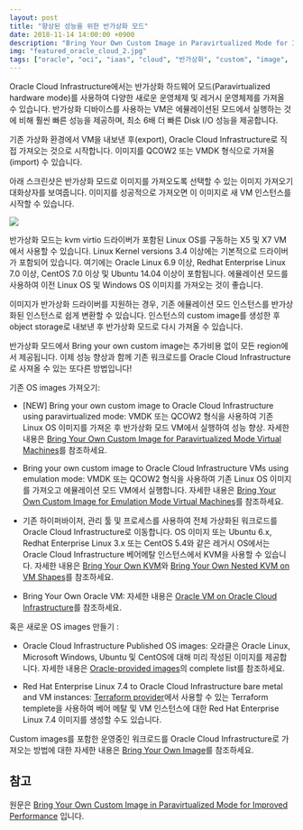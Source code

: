 ```yaml
---
layout: post
title: "향상된 성능을 위한 반가상화 모드"
date: 2018-11-14 14:00:00 +0900
description: "Bring Your Own Custom Image in Paravirtualized Mode for Improved Performance"
img: "featured_oracle_cloud_2.jpg"
tags: ["oracle", "oci", "iaas", "cloud", "반가상화", "custom", "image", "paravitualization", "oracle cloud", "오라클 클라우드"] 
---
```


Oracle Cloud Infrastructure에서는 반가상화 하드웨어 모드(Paravirtualized hardware mode)를 사용하여 다양한 새로운 운영체제 및 레거시 운영체제를 가져올 수 있습니다. 반가상화 디바이스를 사용하는 VM은 에뮬레이션된 모드에서 실행하는 것에 비해 훨씬 빠른 성능을 제공하며, 최소 6배 더 빠른 Disk I/O 성능을 제공합니다.

기존 가상화 환경에서 VM을 내보낸 후(export), Oracle Cloud Infrastructure로 직접 가져오는 것으로 시작합니다.
이미지를 QCOW2 또는 VMDK 형식으로 가져올(import) 수 있습니다.

아래 스크린샷은 반가상화 모드로 이미지를 가져오도록 선택할 수 있는 이미지 가져오기 대화상자를 보여줍니다.
이미지를 성공적으로 가져오면 이 이미지로 새 VM 인스턴스를 시작할 수 있습니다.

![]({{site.baseurl}}/assets/img/pv_import___image_import.png)

반가상화 모드는 kvm virtio 드라이버가 포함된 Linux OS를 구동하는 X5 및 X7 VM에서 사용할 수 있습니다. Linux Kernel versions 3.4 이상에는 기본적으로 드라이버가 포함되어 있습니다. 여기에는 Oracle Linux 6.9 이상, Redhat Enterprise Linux 7.0 이상, CentOS 7.0 이상 및 Ubuntu 14.04 이상이 포함됩니다. 에뮬레이션 모드를 사용하여 이전 Linux OS 및 Windows OS 이미지를 가져오는 것이 좋습니다.

이미지가 반가상화 드라이버를 지원하는 경우, 기존 에뮬레이션 모드 인스턴스를 반가상화된 인스턴스로 쉽게 변환할 수 있습니다. 인스턴스의 custom image를 생성한 후 object storage로 내보낸 후 반가상화 모드로 다시 가져올 수 있습니다.

반가상화 모드에서 Bring your own custom image는 추가비용 없이 모든 region에서 제공됩니다. 이제 성능 향상과 함께 기존 워크로드를 Oracle Cloud Infrastructure로 사져올 수 있는 또다른 방법입니다!

기존 OS images 가져오기:

* [NEW] Bring your own custom image to Oracle Cloud Infrastructure using paravirtualized mode: VMDK 또는 QCOW2 형식을 사용하여 기존 Linux OS 이미지를 가져온 후 반가상화 모드 VM에서 실행하여 성능 향상. 자세한 내용은 [Bring Your Own Custom Image for Paravirtualized Mode Virtual Machines](https://docs.cloud.oracle.com/iaas/Content/Compute/References/customimagesparavirtualizedmode.htm)를 참조하세요.

* Bring your own custom image to Oracle Cloud Infrastructure VMs using emulation mode: VMDK 또는 QCOW2 형식을 사용하여 기존 Linux OS 이미지를 가져오고 에뮬레이션 모드 VM에서 실행합니다. 자세한 내용은 [Bring Your Own Custom Image for Emulation Mode Virtual Machines](https://docs.cloud.oracle.com/iaas/Content/Compute/References/customimagesemulationmode.htm)를 참조하세요.

* 기존 하이퍼바이저, 관리 툴 및 프로세스를 사용하여 전체 가상화된 워크로드를 Oracle Cloud Infrastructure로 이동합니다. OS 이미지 또는 Ubuntu 6.x, Redhat Enterprise Linux 3.x 또는 CentOS 5.4와 같은 레거시 OS에서는 Oracle Cloud Infrastructure 베어메탈 인스턴스에서 KVM을 사용할 수 있습니다. 자세한 내용은 [Bring Your Own KVM](https://cloud.oracle.com/iaas/whitepapers/installing_kvm_multi_vnics.pdf)와 [Bring Your Own Nested KVM on VM Shapes](https://blogs.oracle.com/cloud-infrastructure/nested-kvm-virtualization-on-oracle-iaas)를 참조하세요.

* Bring Your Own Oracle VM: 자세한 내용은 [Oracle VM on Oracle Cloud Infrastructure](https://cloud.oracle.com/iaas/whitepapers/ovm-on-oci.pdf)를 참조하세요.


혹은 새로운 OS images 만들기 :

* Oracle Cloud Infrastructure Published OS images: 오라클은 Oracle Linux, Microsoft Windows, Ubuntu 및 CentOS에 대해 미리 작성된 이미지를 제공합니다. 자세한 내용은 [Oracle-provided images](https://docs.us-phoenix-1.oraclecloud.com/Content/Compute/References/images.htm)의 complete list를 참조하세요.

* Red Hat Enterprise Linux 7.4 to Oracle Cloud Infrastructure bare metal and VM instances: [Terraform provider](https://github.com/nelsonse/terraform-provider-oci/tree/master/docs/solutions/rhel74_image)에서 사용할 수 있는 Terraform templete을 사용하여 베어 메탈 및 VM 인스턴스에 대한 Red Hat Enterprise Linux 7.4 이미지를 생성할 수도 있습니다.


Custom images를 포함한 운영중인 워크로드를 Oracle Cloud Infrastructure로 가져오는 방법에 대한 자세한 내용은 [Bring Your Own Image](https://docs.cloud.oracle.com/iaas/Content/Compute/References/bringyourownimage.htm)를 참조하세요.


## 참고

원문은 [Bring Your Own Custom Image in Paravirtualized Mode for Improved Performance](https://blogs.oracle.com/cloud-infrastructure/bring-your-own-custom-image-in-paravirtualized-mode-for-improved-performance) 입니다.
